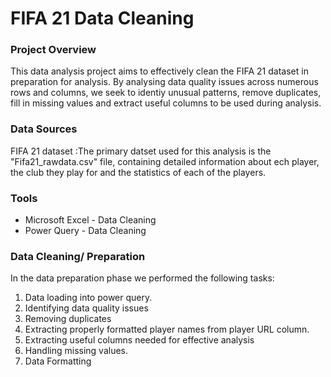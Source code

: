 # FIFA 21 Data Cleaning

### Project Overview
This data analysis project aims to effectively clean the FIFA 21 dataset in preparation for analysis. By analysing data quality issues across numerous rows and columns, we seek to identiy unusual patterns, remove duplicates, fill in missing values and extract useful columns to be used during analysis.

### Data Sources
FIFA 21 dataset :The primary datset used for this analysis is the "Fifa21_rawdata.csv" file, containing detailed information about ech player, the club they play for and the statistics of each of the players.

### Tools
- Microsoft Excel - Data Cleaning
- Power Query - Data Cleaning

### Data Cleaning/ Preparation
In the data preparation phase we performed the following tasks:
1. Data loading into power query.
2. Identifying data quality issues
3. Removing duplicates
4. Extracting properly formatted player names from player URL column.
5. Extracting useful columns needed for effective analysis
6. Handling missing values.
7. Data Formatting
